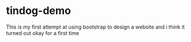 # tindog-demo

This is my first attempt at using bootstrap to design a website and i think it turned out okay for a first time
